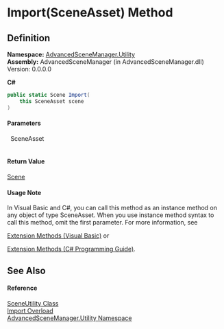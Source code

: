 # Import(SceneAsset) Method




## Definition
**Namespace:** <a href="N_AdvancedSceneManager_Utility">AdvancedSceneManager.Utility</a>  
**Assembly:** AdvancedSceneManager (in AdvancedSceneManager.dll) Version: 0.0.0.0

**C#**
``` C#
public static Scene Import(
	this SceneAsset scene
)
```



#### Parameters
<dl><dt>  SceneAsset</dt><dd> </dd></dl>

#### Return Value
<a href="T_AdvancedSceneManager_Models_Scene">Scene</a>

#### Usage Note
In Visual Basic and C#, you can call this method as an instance method on any object of type SceneAsset. When you use instance method syntax to call this method, omit the first parameter. For more information, see <a href="https://docs.microsoft.com/dotnet/visual-basic/programming-guide/language-features/procedures/extension-methods" target="_blank" rel="noopener noreferrer">

Extension Methods (Visual Basic)</a> or <a href="https://docs.microsoft.com/dotnet/csharp/programming-guide/classes-and-structs/extension-methods" target="_blank" rel="noopener noreferrer">

Extension Methods (C# Programming Guide)</a>.

## See Also


#### Reference
<a href="T_AdvancedSceneManager_Utility_SceneUtility">SceneUtility Class</a>  
<a href="Overload_AdvancedSceneManager_Utility_SceneUtility_Import">Import Overload</a>  
<a href="N_AdvancedSceneManager_Utility">AdvancedSceneManager.Utility Namespace</a>  
